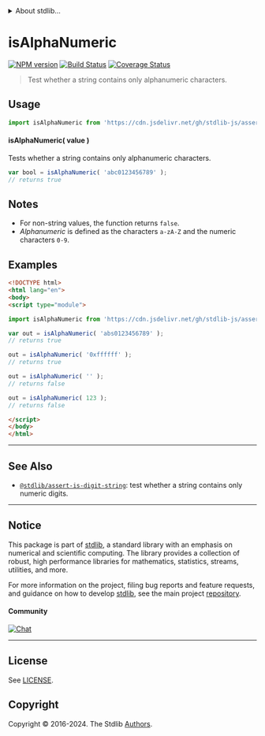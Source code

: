 <!--

@license Apache-2.0

Copyright (c) 2018 The Stdlib Authors.

Licensed under the Apache License, Version 2.0 (the "License");
you may not use this file except in compliance with the License.
You may obtain a copy of the License at

   http://www.apache.org/licenses/LICENSE-2.0

Unless required by applicable law or agreed to in writing, software
distributed under the License is distributed on an "AS IS" BASIS,
WITHOUT WARRANTIES OR CONDITIONS OF ANY KIND, either express or implied.
See the License for the specific language governing permissions and
limitations under the License.

-->


<details>
  <summary>
    About stdlib...
  </summary>
  <p>We believe in a future in which the web is a preferred environment for numerical computation. To help realize this future, we've built stdlib. stdlib is a standard library, with an emphasis on numerical and scientific computation, written in JavaScript (and C) for execution in browsers and in Node.js.</p>
  <p>The library is fully decomposable, being architected in such a way that you can swap out and mix and match APIs and functionality to cater to your exact preferences and use cases.</p>
  <p>When you use stdlib, you can be absolutely certain that you are using the most thorough, rigorous, well-written, studied, documented, tested, measured, and high-quality code out there.</p>
  <p>To join us in bringing numerical computing to the web, get started by checking us out on <a href="https://github.com/stdlib-js/stdlib">GitHub</a>, and please consider <a href="https://opencollective.com/stdlib">financially supporting stdlib</a>. We greatly appreciate your continued support!</p>
</details>

# isAlphaNumeric

[![NPM version][npm-image]][npm-url] [![Build Status][test-image]][test-url] [![Coverage Status][coverage-image]][coverage-url] <!-- [![dependencies][dependencies-image]][dependencies-url] -->

> Test whether a string contains only alphanumeric characters.



<section class="usage">

## Usage

```javascript
import isAlphaNumeric from 'https://cdn.jsdelivr.net/gh/stdlib-js/assert-is-alphanumeric@esm/index.mjs';
```

#### isAlphaNumeric( value )

Tests whether a string contains only alphanumeric characters.

```javascript
var bool = isAlphaNumeric( 'abc0123456789' );
// returns true
```

</section>

<!-- /.usage -->

<section class="notes">

## Notes

-   For non-string values, the function returns `false`.
-   _Alphanumeric_ is defined as the characters `a-zA-Z` and the numeric characters `0-9`.

</section>

<!-- /.notes -->

<section class="examples">

## Examples

<!-- eslint no-undef: "error" -->

```html
<!DOCTYPE html>
<html lang="en">
<body>
<script type="module">

import isAlphaNumeric from 'https://cdn.jsdelivr.net/gh/stdlib-js/assert-is-alphanumeric@esm/index.mjs';

var out = isAlphaNumeric( 'abs0123456789' );
// returns true

out = isAlphaNumeric( '0xffffff' );
// returns true

out = isAlphaNumeric( '' );
// returns false

out = isAlphaNumeric( 123 );
// returns false

</script>
</body>
</html>
```

</section>

<!-- /.examples -->



<!-- Section for related `stdlib` packages. Do not manually edit this section, as it is automatically populated. -->

<section class="related">

* * *

## See Also

-   <span class="package-name">[`@stdlib/assert-is-digit-string`][@stdlib/assert/is-digit-string]</span><span class="delimiter">: </span><span class="description">test whether a string contains only numeric digits.</span>

</section>

<!-- /.related -->

<!-- Section for all links. Make sure to keep an empty line after the `section` element and another before the `/section` close. -->


<section class="main-repo" >

* * *

## Notice

This package is part of [stdlib][stdlib], a standard library with an emphasis on numerical and scientific computing. The library provides a collection of robust, high performance libraries for mathematics, statistics, streams, utilities, and more.

For more information on the project, filing bug reports and feature requests, and guidance on how to develop [stdlib][stdlib], see the main project [repository][stdlib].

#### Community

[![Chat][chat-image]][chat-url]

---

## License

See [LICENSE][stdlib-license].


## Copyright

Copyright &copy; 2016-2024. The Stdlib [Authors][stdlib-authors].

</section>

<!-- /.stdlib -->

<!-- Section for all links. Make sure to keep an empty line after the `section` element and another before the `/section` close. -->

<section class="links">

[npm-image]: http://img.shields.io/npm/v/@stdlib/assert-is-alphanumeric.svg
[npm-url]: https://npmjs.org/package/@stdlib/assert-is-alphanumeric

[test-image]: https://github.com/stdlib-js/assert-is-alphanumeric/actions/workflows/test.yml/badge.svg?branch=v0.2.1
[test-url]: https://github.com/stdlib-js/assert-is-alphanumeric/actions/workflows/test.yml?query=branch:v0.2.1

[coverage-image]: https://img.shields.io/codecov/c/github/stdlib-js/assert-is-alphanumeric/main.svg
[coverage-url]: https://codecov.io/github/stdlib-js/assert-is-alphanumeric?branch=main

<!--

[dependencies-image]: https://img.shields.io/david/stdlib-js/assert-is-alphanumeric.svg
[dependencies-url]: https://david-dm.org/stdlib-js/assert-is-alphanumeric/main

-->

[chat-image]: https://img.shields.io/gitter/room/stdlib-js/stdlib.svg
[chat-url]: https://app.gitter.im/#/room/#stdlib-js_stdlib:gitter.im

[stdlib]: https://github.com/stdlib-js/stdlib

[stdlib-authors]: https://github.com/stdlib-js/stdlib/graphs/contributors

[cli-section]: https://github.com/stdlib-js/assert-is-alphanumeric#cli
[cli-url]: https://github.com/stdlib-js/assert-is-alphanumeric/tree/cli
[@stdlib/assert-is-alphanumeric]: https://github.com/stdlib-js/assert-is-alphanumeric/tree/main

[umd]: https://github.com/umdjs/umd
[es-module]: https://developer.mozilla.org/en-US/docs/Web/JavaScript/Guide/Modules

[deno-url]: https://github.com/stdlib-js/assert-is-alphanumeric/tree/deno
[deno-readme]: https://github.com/stdlib-js/assert-is-alphanumeric/blob/deno/README.md
[umd-url]: https://github.com/stdlib-js/assert-is-alphanumeric/tree/umd
[umd-readme]: https://github.com/stdlib-js/assert-is-alphanumeric/blob/umd/README.md
[esm-url]: https://github.com/stdlib-js/assert-is-alphanumeric/tree/esm
[esm-readme]: https://github.com/stdlib-js/assert-is-alphanumeric/blob/esm/README.md
[branches-url]: https://github.com/stdlib-js/assert-is-alphanumeric/blob/main/branches.md

[stdlib-license]: https://raw.githubusercontent.com/stdlib-js/assert-is-alphanumeric/main/LICENSE

[standard-streams]: https://en.wikipedia.org/wiki/Standard_streams

[mdn-regexp]: https://developer.mozilla.org/en-US/docs/Web/JavaScript/Guide/Regular_Expressions

<!-- <related-links> -->

[@stdlib/assert/is-digit-string]: https://github.com/stdlib-js/assert-is-digit-string/tree/esm

<!-- </related-links> -->

</section>

<!-- /.links -->
